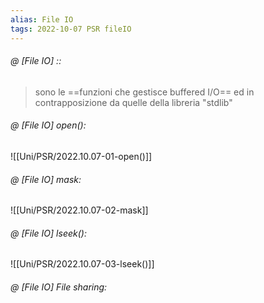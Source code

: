 ```yaml
---
alias: File IO
tags: 2022-10-07 PSR fileIO
---
```


###### @ [File IO] ::
> sono le ==funzioni che gestisce buffered I/O== ed in contrapposizione da quelle della libreria "stdlib"
<!--ID: 1671892602042-->


###### @ [File IO] open():
![[Uni/PSR/2022.10.07-01-open()]]


###### @ [File IO] mask:
![[Uni/PSR/2022.10.07-02-mask]]


###### @ [File IO] lseek():
![[Uni/PSR/2022.10.07-03-lseek()]]


###### @ [File IO] File sharing:
